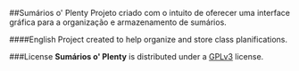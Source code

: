##Sumários o' Plenty
Projeto criado com o intuito de oferecer uma interface gráfica para a organização e armazenamento de sumários.

####English
Project created to help organize and store class planifications.

###License
**Sumários o' Plenty** is distributed under a [GPLv3](http://gplv3.fsf.org/) license.
